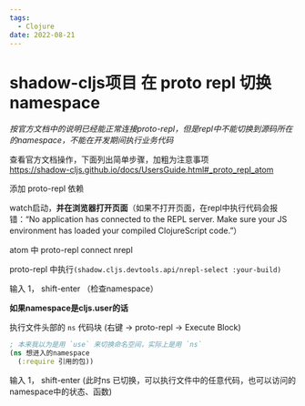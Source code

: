```yaml
---
tags:
  - Clojure
date: 2022-08-21
---
```


# shadow-cljs项目 在 proto repl 切换namespace

*按官方文档中的说明已经能正常连接proto-repl，但是repl中不能切换到源码所在的namespace，不能在开发期间执行业务代码*

查看官方文档操作，下面列出简单步骤，加粗为注意事项  
https://shadow-cljs.github.io/docs/UsersGuide.html#_proto_repl_atom

添加 proto-repl 依赖

watch启动，**并在浏览器打开页面**（如果不打开页面，在repl中执行代码会报错：“No application has connected to the REPL server. Make sure your JS environment has loaded your compiled ClojureScript code.”）  

atom 中 proto-repl connect nrepl

proto-repl 中执行`(shadow.cljs.devtools.api/nrepl-select :your-build)`

输入 1， shift-enter （检查namespace）

**如果namespace是cljs.user的话**

执行文件头部的 `ns` 代码块 (右键 -> proto-repl -> Execute Block)
```clj
; 本来我以为是用 `use` 来切换命名空间，实际上是用 `ns`
(ns 想进入的namespace
  (:require 引用的包))
```
输入 1， shift-enter (此时ns 已切换，可以执行文件中的任意代码，也可以访问的namespace中的状态、函数)
